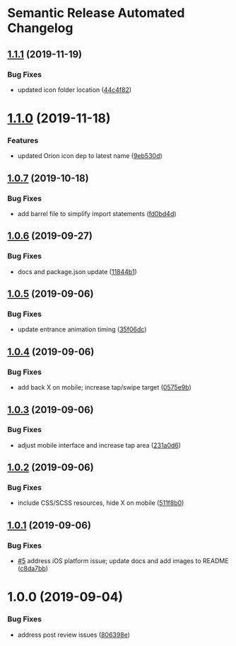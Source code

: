 # Semantic Release Automated Changelog

## [1.1.1](https://github.com/AlaskaAirlines/OrionStatelessComponents__ods-toast/compare/v1.1.0...v1.1.1) (2019-11-19)


### Bug Fixes

* updated icon folder location ([44c4f82](https://github.com/AlaskaAirlines/OrionStatelessComponents__ods-toast/commit/44c4f82))

# [1.1.0](https://github.com/AlaskaAirlines/OrionStatelessComponents__ods-toast/compare/v1.0.7...v1.1.0) (2019-11-18)


### Features

* updated Orion icon dep to latest name ([9eb530d](https://github.com/AlaskaAirlines/OrionStatelessComponents__ods-toast/commit/9eb530d))

## [1.0.7](https://github.com/AlaskaAirlines/OrionStatelessComponents__ods-toast/compare/v1.0.6...v1.0.7) (2019-10-18)


### Bug Fixes

* add barrel file to simplify import statements ([fd0bd4d](https://github.com/AlaskaAirlines/OrionStatelessComponents__ods-toast/commit/fd0bd4d))

## [1.0.6](https://github.com/AlaskaAirlines/OrionStatelessComponents__ods-toast/compare/v1.0.5...v1.0.6) (2019-09-27)


### Bug Fixes

* docs and package.json update ([11844b1](https://github.com/AlaskaAirlines/OrionStatelessComponents__ods-toast/commit/11844b1))

## [1.0.5](https://github.com/AlaskaAirlines/OrionStatelessComponents__ods-toast/compare/v1.0.4...v1.0.5) (2019-09-06)


### Bug Fixes

* update entrance animation timing ([35f06dc](https://github.com/AlaskaAirlines/OrionStatelessComponents__ods-toast/commit/35f06dc))

## [1.0.4](https://github.com/AlaskaAirlines/OrionStatelessComponents__ods-toast/compare/v1.0.3...v1.0.4) (2019-09-06)


### Bug Fixes

* add back X on mobile; increase tap/swipe target ([0575e9b](https://github.com/AlaskaAirlines/OrionStatelessComponents__ods-toast/commit/0575e9b))

## [1.0.3](https://github.com/AlaskaAirlines/OrionStatelessComponents__ods-toast/compare/v1.0.2...v1.0.3) (2019-09-06)


### Bug Fixes

* adjust mobile interface and increase tap area ([231a0d6](https://github.com/AlaskaAirlines/OrionStatelessComponents__ods-toast/commit/231a0d6))

## [1.0.2](https://github.com/AlaskaAirlines/OrionStatelessComponents__ods-toast/compare/v1.0.1...v1.0.2) (2019-09-06)


### Bug Fixes

* include CSS/SCSS resources, hide X on mobile ([511f8b0](https://github.com/AlaskaAirlines/OrionStatelessComponents__ods-toast/commit/511f8b0))

## [1.0.1](https://github.com/AlaskaAirlines/OrionStatelessComponents__ods-toast/compare/v1.0.0...v1.0.1) (2019-09-06)


### Bug Fixes

* [#5](https://github.com/AlaskaAirlines/OrionStatelessComponents__ods-toast/issues/5) address iOS platform issue; update docs and add images to README ([c8da7bb](https://github.com/AlaskaAirlines/OrionStatelessComponents__ods-toast/commit/c8da7bb))

# 1.0.0 (2019-09-04)


### Bug Fixes

* address post review issues ([806398e](https://github.com/AlaskaAirlines/OrionStatelessComponents__ods-toast/commit/806398e))
